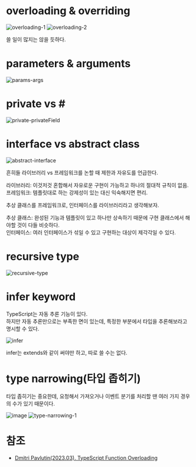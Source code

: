 # overloading & overriding

![overloading-1](https://github.com/hamelln/typescript-textbook/assets/39308313/b7af46b7-7de4-45ff-8c9c-995aeeef0865)
![overloading-2](https://github.com/hamelln/typescript-textbook/assets/39308313/7d8c74eb-df63-4128-be33-24a8deaadfd1)

쓸 일이 많지는 않을 듯하다.  

# parameters & arguments

![params-args](https://github.com/hamelln/typescript-textbook/assets/39308313/1311448b-63d4-4072-91b2-acaaacbd9d95)

# private vs \#

![private-privateField](https://github.com/hamelln/typescript-textbook/assets/39308313/7d5bb7df-4f24-4d33-9eef-cf9e188030a8)

# interface vs abstract class

![abstract-interface](https://github.com/hamelln/typescript-textbook/assets/39308313/e82d493d-285d-45b2-939c-0f26d416074e)

흔히들 라이브러리 vs 프레임워크를 논할 때 제한과 자유도를 언급한다.  

라이브러리: 이것저것 혼합해서 자유로운 구현이 가능하고 하나의 절대적 규칙이 없음.  
프레임워크: 템플릿대로 하는 강제성이 있는 대신 익숙해지면 편리.  

추상 클래스를 프레임워크로, 인터페이스를 라이브러리라고 생각해보자.  

추상 클래스: 완성된 기능과 템플릿이 있고 하나만 상속하기 때문에 구현 클래스에서 해야할 것이 다들 비슷하다.  
인터페이스: 여러 인터페이스가 섞일 수 있고 구현하는 대상이 제각각일 수 있다.  

# recursive type

![recursive-type](https://github.com/hamelln/typescript-textbook/assets/39308313/86a75181-9aac-4cd0-8848-0088b0a18316)

# infer keyword

TypeScript는 자동 추론 기능이 있다.  
하지만 자동 추론만으로는 부족한 면이 있는데, 특정한 부분에서 타입을 추론해보라고 명시할 수 있다.  

![infer](https://github.com/hamelln/typescript-textbook/assets/39308313/101cb851-4645-467f-bd4c-9a3217708220)

infer는 extends와 같이 써야만 하고, 따로 쓸 수는 없다.

# type narrowing(타입 좁히기)

타입 좁히기는 중요한데, 요청해서 가져오거나 이벤트 분기를 처리할 땐 여러 가지 경우의 수가 있기 때문이다.  

![image](https://github.com/hamelln/typescript-textbook/assets/39308313/5832d12e-af5f-4f4e-906e-f33d26f4eb87)
![type-narrowing-1](https://github.com/hamelln/typescript-textbook/assets/39308313/5f59a381-4b68-4130-8670-6d77550b9275)

# 참조

- [Dmitri Pavlutin(2023.03). TypeScript Function Overloading](https://dmitripavlutin.com/typescript-function-overloading/)
